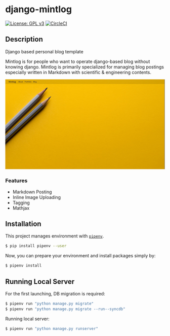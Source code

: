 # django-mintlog
[![License: GPL v3](https://img.shields.io/badge/License-GPL%20v3-blue.svg)](https://www.gnu.org/licenses/gpl-3.0)
[![CircleCI](https://circleci.com/gh/jihoonerd/mintlog.svg?style=svg)](https://circleci.com/gh/jihoonerd/mintlog)

## Description
Django based personal blog template

Mintlog is for people who want to operate django-based blog without knowing django. Mintlog is primarily specialized for managing blog postings especially written in Markdown with scientific & engineering contents.

![Home Screen](./images/home.jpg)

### Features
* Markdown Posting
* Inline Image Uploading
* Tagging
* Mathjax

## Installation
This project manages environment with [`pipenv`](https://pipenv.readthedocs.io/en/latest/).
```bash
$ pip install pipenv --user
```
Now, you can prepare your environment and install packages simply by:
```bash
$ pipenv install
```

## Running Local Server
For the first launching, DB migration is required:
```bash
$ pipenv run "python manage.py migrate"
$ pipenv run "python manage.py migrate --run--syncdb"
```

Running local server:
```bash
$ pipenv run "python manage.py runserver"
```
